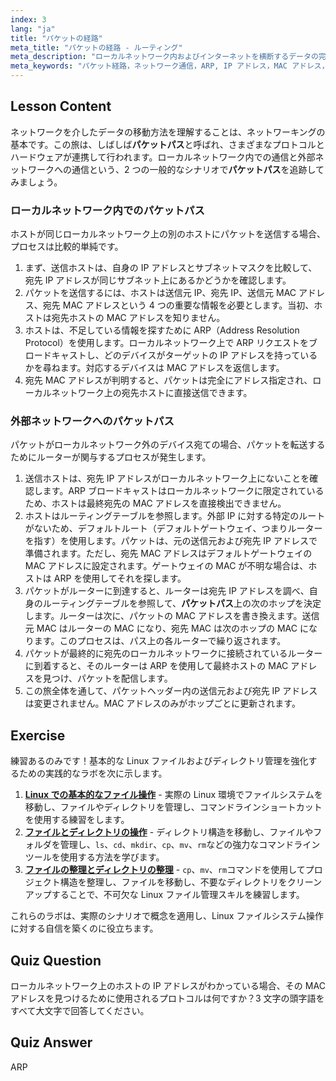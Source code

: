 ```yaml
---
index: 3
lang: "ja"
title: "パケットの経路"
meta_title: "パケットの経路 - ルーティング"
meta_description: "ローカルネットワーク内およびインターネットを横断するデータの完全なパケット経路を探ります。Linux で IP アドレス、MAC アドレス、ARP、ルーティングテーブルがどのように連携してネットワーク通信を成功させるかを学びます。"
meta_keywords: "パケット経路，ネットワーク通信，ARP, IP アドレス，MAC アドレス，ルーティングテーブル，デフォルトゲートウェイ，Linux ネットワーキング，パケット転送"
---
```


## Lesson Content

ネットワークを介したデータの移動方法を理解することは、ネットワーキングの基本です。この旅は、しばしば**パケットパス**と呼ばれ、さまざまなプロトコルとハードウェアが連携して行われます。ローカルネットワーク内での通信と外部ネットワークへの通信という、2 つの一般的なシナリオで**パケットパス**を追跡してみましょう。

### ローカルネットワーク内でのパケットパス

ホストが同じローカルネットワーク上の別のホストにパケットを送信する場合、プロセスは比較的単純です。

1.  まず、送信ホストは、自身の IP アドレスとサブネットマスクを比較して、宛先 IP アドレスが同じサブネット上にあるかどうかを確認します。
2.  パケットを送信するには、ホストは送信元 IP、宛先 IP、送信元 MAC アドレス、宛先 MAC アドレスという 4 つの重要な情報を必要とします。当初、ホストは宛先ホストの MAC アドレスを知りません。
3.  ホストは、不足している情報を探すために ARP（Address Resolution Protocol）を使用します。ローカルネットワーク上で ARP リクエストをブロードキャストし、どのデバイスがターゲットの IP アドレスを持っているかを尋ねます。対応するデバイスは MAC アドレスを返信します。
4.  宛先 MAC アドレスが判明すると、パケットは完全にアドレス指定され、ローカルネットワーク上の宛先ホストに直接送信できます。

### 外部ネットワークへのパケットパス

パケットがローカルネットワーク外のデバイス宛ての場合、パケットを転送するためにルーターが関与するプロセスが発生します。

1.  送信ホストは、宛先 IP アドレスがローカルネットワーク上にないことを確認します。ARP ブロードキャストはローカルネットワークに限定されているため、ホストは最終宛先の MAC アドレスを直接検出できません。
2.  ホストはルーティングテーブルを参照します。外部 IP に対する特定のルートがないため、デフォルトルート（デフォルトゲートウェイ、つまりルーターを指す）を使用します。パケットは、元の送信元および宛先 IP アドレスで準備されます。ただし、宛先 MAC アドレスはデフォルトゲートウェイの MAC アドレスに設定されます。ゲートウェイの MAC が不明な場合は、ホストは ARP を使用してそれを探します。
3.  パケットがルーターに到達すると、ルーターは宛先 IP アドレスを調べ、自身のルーティングテーブルを参照して、**パケットパス**上の次のホップを決定します。ルーターは次に、パケットの MAC アドレスを書き換えます。送信元 MAC はルーターの MAC になり、宛先 MAC は次のホップの MAC になります。このプロセスは、パス上の各ルーターで繰り返されます。
4.  パケットが最終的に宛先のローカルネットワークに接続されているルーターに到着すると、そのルーターは ARP を使用して最終ホストの MAC アドレスを見つけ、パケットを配信します。
5.  この旅全体を通して、パケットヘッダー内の送信元および宛先 IP アドレスは変更されません。MAC アドレスのみがホップごとに更新されます。

## Exercise

練習あるのみです！基本的な Linux ファイルおよびディレクトリ管理を強化するための実践的なラボを次に示します。

1.  **[Linux での基本的なファイル操作](https://labex.io/ja/labs/linux-basic-file-operations-in-linux-18001)** - 実際の Linux 環境でファイルシステムを移動し、ファイルやディレクトリを管理し、コマンドラインショートカットを使用する練習をします。
2.  **[ファイルとディレクトリの操作](https://labex.io/ja/labs/linux-file-and-directory-operations-17997)** - ディレクトリ構造を移動し、ファイルやフォルダを管理し、`ls`、`cd`、`mkdir`、`cp`、`mv`、`rm`などの強力なコマンドラインツールを使用する方法を学びます。
3.  **[ファイルの整理とディレクトリの整理](https://labex.io/ja/labs/linux-organizing-files-and-directories-387877)** - `cp`、`mv`、`rm`コマンドを使用してプロジェクト構造を整理し、ファイルを移動し、不要なディレクトリをクリーンアップすることで、不可欠な Linux ファイル管理スキルを練習します。

これらのラボは、実際のシナリオで概念を適用し、Linux ファイルシステム操作に対する自信を築くのに役立ちます。

## Quiz Question

ローカルネットワーク上のホストの IP アドレスがわかっている場合、その MAC アドレスを見つけるために使用されるプロトコルは何ですか？3 文字の頭字語をすべて大文字で回答してください。

## Quiz Answer

ARP
